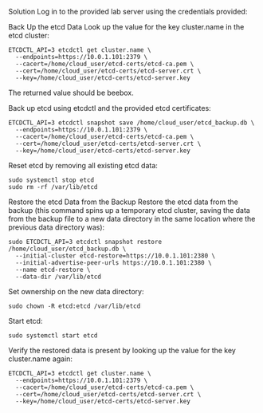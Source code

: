 Solution
Log in to the provided lab server using the credentials provided:

Back Up the etcd Data
Look up the value for the key cluster.name in the etcd cluster:

````
ETCDCTL_API=3 etcdctl get cluster.name \
  --endpoints=https://10.0.1.101:2379 \
  --cacert=/home/cloud_user/etcd-certs/etcd-ca.pem \
  --cert=/home/cloud_user/etcd-certs/etcd-server.crt \
  --key=/home/cloud_user/etcd-certs/etcd-server.key
````

The returned value should be beebox.

Back up etcd using etcdctl and the provided etcd certificates:

````
ETCDCTL_API=3 etcdctl snapshot save /home/cloud_user/etcd_backup.db \
  --endpoints=https://10.0.1.101:2379 \
  --cacert=/home/cloud_user/etcd-certs/etcd-ca.pem \
  --cert=/home/cloud_user/etcd-certs/etcd-server.crt \
  --key=/home/cloud_user/etcd-certs/etcd-server.key
````

Reset etcd by removing all existing etcd data:
````
sudo systemctl stop etcd
sudo rm -rf /var/lib/etcd
````

Restore the etcd Data from the Backup
Restore the etcd data from the backup (this command spins up a temporary etcd cluster, saving the data from the backup file to a new data directory in the same location where the previous data directory was):

````
sudo ETCDCTL_API=3 etcdctl snapshot restore /home/cloud_user/etcd_backup.db \
  --initial-cluster etcd-restore=https://10.0.1.101:2380 \
  --initial-advertise-peer-urls https://10.0.1.101:2380 \
  --name etcd-restore \
  --data-dir /var/lib/etcd
````
Set ownership on the new data directory:

````
sudo chown -R etcd:etcd /var/lib/etcd
````
Start etcd:

````
sudo systemctl start etcd
````

Verify the restored data is present by looking up the value for the key cluster.name again:

````
ETCDCTL_API=3 etcdctl get cluster.name \
  --endpoints=https://10.0.1.101:2379 \
  --cacert=/home/cloud_user/etcd-certs/etcd-ca.pem \
  --cert=/home/cloud_user/etcd-certs/etcd-server.crt \
  --key=/home/cloud_user/etcd-certs/etcd-server.key
````